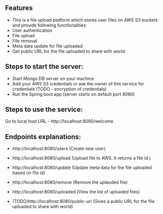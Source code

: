 ## Features

- This is a file upload platform which stores user files on AWS S3 buckets and provide following functionalities:
- User authentication
- File upload
- File removal
- Meta data update for file uploaded
- Get public URL for the file uploaded to share with world


## Steps to start the server:

- Start Mongo DB server on your machine
- Add your AWS S3 credentials or ask the owner of this service for credentials (TODO - encryption of credentials)
- Run the Spring boot app (server starts on default port 8080)

## Steps to use the service:

Go to local host URL - http://localhost:8080/welcome

## Endpoints explanations:

- http://localhost:8080/users (Create new user)

- http://localhost:8080/upload (Upload file to AWS. It returns a file id )

- http://localhost:8080/update (Update meta data for the file uploaded based on file id)

- http://localhost:8080/remove (Remove the uplaoded file)

- http://localhost:8080/uploaded (View the list of uploaded files)

- (TODO)http://localhost:8080/public-url (Gives a public URL for the file uploaded to share with world)